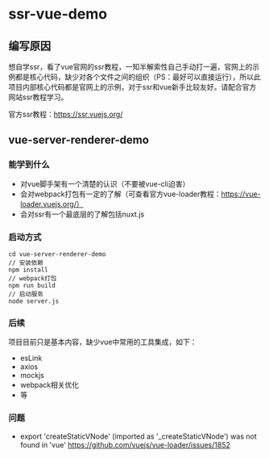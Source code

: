 # ssr-vue-demo
## 编写原因
想自学ssr，看了vue官网的ssr教程，一知半解索性自己手动打一遍，官网上的示例都是核心代码，缺少对各个文件之间的组织（PS：最好可以直接运行），所以此项目内部核心代码都是官网上的示例，对于ssr和vue新手比较友好。请配合官方网站ssr教程学习。

官方ssr教程：https://ssr.vuejs.org/

## vue-server-renderer-demo
### 能学到什么
- 对vue脚手架有一个清楚的认识（不要被vue-cli迫害）
- 会对webpack打包有一定的了解（可查看官方vue-loader教程：https://vue-loader.vuejs.org/）
- 会对ssr有一个最底层的了解包括nuxt.js

### 启动方式
```
cd vue-server-renderer-demo
// 安装依赖
npm install
// webpack打包
npm run build
// 启动服务
node server.js
```
### 后续
项目目前只是基本内容，缺少vue中常用的工具集成，如下：
- esLink
- axios
- mockjs
- webpack相关优化
- 等

### 问题
- export 'createStaticVNode' (imported as '_createStaticVNode') was not found in 'vue'
https://github.com/vuejs/vue-loader/issues/1852